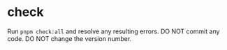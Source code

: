 # check

Run `pnpm check:all` and resolve any resulting errors.
DO NOT commit any code.
DO NOT change the version number.
